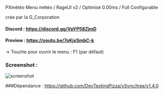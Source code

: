 PXmétéo
Menu météo / RageUI v2 / Optimisé 0.00ms / Full Configurable

crée par la G_Corporation 

#### Discord : https://discord.gg/VpYP58ZjmD

#### Preview : https://youtu.be/7oKjxSmbC-k

-> Touche pour ouvrir le menu : F1 (par défaut)

### Screenshot :

![screenshot](https://media.discordapp.net/attachments/658236178268684291/914622941872918529/unknown.png)

###Dépendance : https://github.com/DevTestingPizza/vSync/tree/v1.4.0
